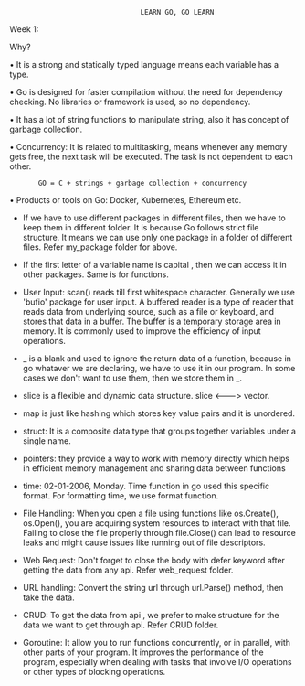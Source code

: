                                     LEARN GO, GO LEARN


Week 1:


Why?

•	It is a strong and statically typed language means each variable has a type.

•	Go is designed for faster compilation without the need for dependency checking. No libraries or framework is  used, so no dependency.

•	It has a lot of string functions to manipulate string, also it has concept of garbage collection.

•	Concurrency: It is related to multitasking, means whenever any memory gets free, the next task will be executed. The task is not dependent to each other.

           GO = C + strings + garbage collection + concurrency

•	Products or tools on Go: Docker, Kubernetes, Ethereum etc.


* If we have to use different packages in different files, then we have to keep them in different folder. It is because Go follows strict file structure. It means we can use only one package in a folder of different files. 
Refer my_package folder for above.

* If the first letter of a variable name is capital , then we can access it in other packages. Same is for functions.

* User Input: scan() reads till first whitespace character. Generally we use 'bufio' package for user input. A buffered reader is a type of reader that reads data from underlying source, such as a file or keyboard, and stores that data in a buffer. The buffer is a temporary storage area in memory. It is commonly used to improve the efficiency of input operations.

* _ is a blank and used to ignore the return data of a function, because in go whataver we are declaring, we have to use it in our program. In some cases we don't want to use them, then we store them in _.

* slice is a flexible and dynamic data structure. slice <---> vector.

* map is just like hashing which stores key value pairs and it is unordered.

* struct: It is a composite data type that groups together variables under a single name.

* pointers: they provide a way to work with memory directly which helps in efficient memory management and sharing data between functions

* time: 02-01-2006, Monday. Time function in go used this specific format. For formatting time, we use format function.

* File Handling: When you open a file using functions like os.Create(), os.Open(), you are acquiring system resources to interact with that file. Failing to close the file properly through file.Close() can lead to resource leaks and might cause issues like running out of file descriptors.

* Web Request: Don't forget to close the body with defer keyword after getting the data from any api. Refer web_request folder.

* URL handling: Convert the string url through url.Parse() method, then take the data.

* CRUD: To get the data from api , we prefer to make structure for the data we want to get through api. Refer CRUD folder.

* Goroutine: It allow you to run functions concurrently, or in parallel, with other parts of your program. It improves the performance of the program, especially when dealing with tasks that involve I/O operations or other types of blocking operations.